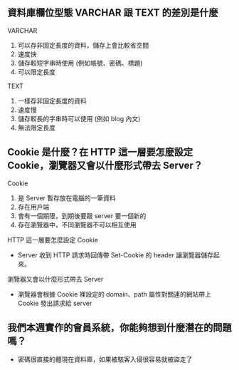 ## 資料庫欄位型態 VARCHAR 跟 TEXT 的差別是什麼

VARCHAR 
1. 可以存非固定長度的資料，儲存上會比較省空間
2. 速度快
3. 儲存較短字串時使用 (例如帳號、密碼、標題)
4. 可以限定長度

TEXT
1. 一樣存非固定長度的資料
2. 速度慢
3. 儲存較長的字串時可以使用 (例如 blog 內文)
4. 無法限定長度


## Cookie 是什麼？在 HTTP 這一層要怎麼設定 Cookie，瀏覽器又會以什麼形式帶去 Server？

Cookie
1. 是 Server 暫存放在電腦的一筆資料
2. 存在用戶端
3. 會有一個期限，到期後要跟 server 要一個新的
4. 存在瀏覽器中，不同瀏覽器不可以相互使用

HTTP 這一層要怎麼設定 Cookie
- Server 收到 HTTP 請求時回傳帶 Set-Cookie 的 header 讓瀏覽器儲存起來。

瀏覽器又會以什麼形式帶去 Server
-  瀏覽器會根據 Cookie 裡設定的 domain、path 屬性對關連的網站帶上 Cookie 發出請求給 server 


## 我們本週實作的會員系統，你能夠想到什麼潛在的問題嗎？

- 密碼很直接的體現在資料庫，如果被駭客入侵很容易就被盜走了
